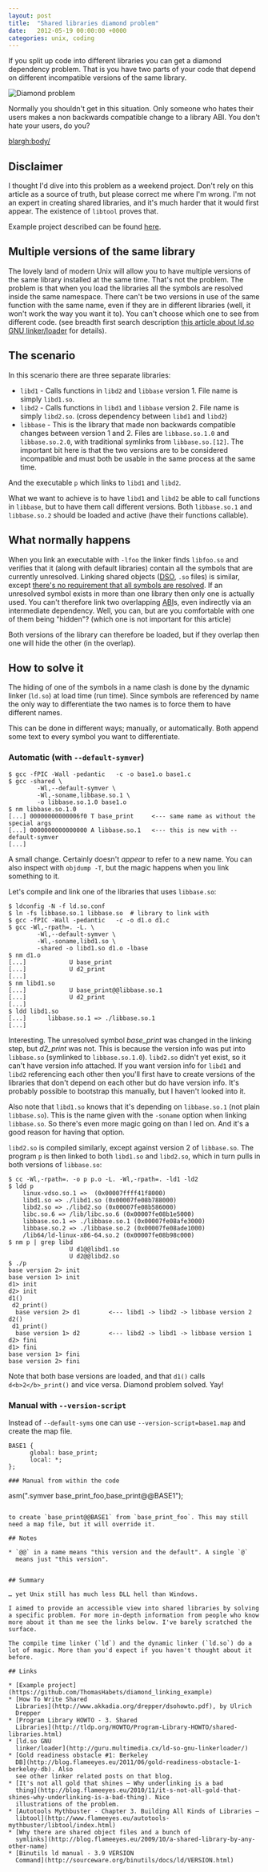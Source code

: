 ```yaml
---
layout: post
title:  "Shared libraries diamond problem"
date:   2012-05-19 00:00:00 +0000
categories: unix, coding
---
```

If you split up code into different libraries you can get a diamond
dependency problem. That is you have two parts of your code that
depend on different incompatible versions of the same library.

![Diamond problem](https://blog.habets.se/static/2012-05-19_diamond.png)

Normally you shouldn't get in this situation. Only someone who hates
their users makes a non backwards compatible change to a library
ABI. You don't hate your users, do you?

<blargh:body/>

## Disclaimer

I thought I'd dive into this problem as a weekend project.  Don't rely
on this article as a source of truth, but please correct me where I'm
wrong. I'm not an expert in creating shared libraries, and it's much
harder that it would first appear. The existence of
`libtool` proves that.

Example project described can be found
[here](https://github.com/ThomasHabets/diamond_linking_example).

## Multiple versions of the same library

The lovely land of modern Unix will allow you to have multiple
versions of the same library installed at the same time. That's not
the problem. The problem is that when you load the libraries all the
symbols are resolved inside the same namespace. There can't be two
versions in use of the same function with the same name, even if they
are in different libraries (well, it won't work the way you want it
to). You can't choose which one to see from different code.  (see
breadth first search description [this article about ld.so GNU
linker/loader](http://guru.multimedia.cx/ld-so-gnu-linkerloader/) for
details).

## The scenario

In this scenario there are three separate libraries:

* `libd1` - Calls functions in `libd2` and `libbase` version 1.
  File name is simply `libd1.so`.
* `libd2` - Calls functions in `libd1` and `libbase` version 2.
  File name is simply `libd2.so`.
  (cross dependency between `libd1` and `libd2`)
* `libbase` - This is the library that made non backwards compatible
  changes between version 1 and 2.  Files are `libbase.so.1.0` and
  `libbase.so.2.0`, with traditional symlinks from
  `libbase.so.[12]`. The important bit here is that the two
  versions are to be considered incompatible and must both be usable
  in the same process at the same time.

And the executable `p` which links to `libd1` and `libd2`.

What we want to achieve is to have `libd1` and `libd2` be able to call
functions in `libbase`, but to have them call different versions. Both
`libbase.so.1` and `libbase.so.2` should be loaded and active (have
their functions callable).


## What normally happens

When you link an executable with `-lfoo` the linker finds `libfoo.so`
and verifies that it (along with default libraries) contain all the
symbols that are currently unresolved. Linking shared objects
([DSO](http://en.wikipedia.org/wiki/Dynamic_Shared_Object), `.so`
files) is similar, except [there's no requirement that all symbols are
resolved](http://blog.flameeyes.eu/2008/11/relationship-between-as-needed-and-no-undefined-part-1-what-do-they-do). If
an unresolved symbol exists in more than one library then only one is
actually used.  You can't therefore link two overlapping
[ABI](http://en.wikipedia.org/wiki/Application_binary_interface)s,
even indirectly via an intermediate dependency. Well, you can, but are
you comfortable with one of them being "hidden"? (which one is not
important for this article)

Both versions of the library can therefore be loaded, but if they
overlap then one will hide the other (in the overlap).

## How to solve it

The hiding of one of the symbols in a name clash is done by the
dynamic linker (`ld.so`) at load time (run time). Since symbols are
referenced by name the only way to differentiate the two names is to
force them to have different names.

This can be done in different ways; manually, or automatically. Both
append some text to every symbol you want to differentiate.

### Automatic (with `--default-symver`)

```
$ gcc -fPIC -Wall -pedantic   -c -o base1.o base1.c
$ gcc -shared \
		-Wl,--default-symver \
		-Wl,-soname,libbase.so.1 \
		-o libbase.so.1.0 base1.o
$ nm libbase.so.1.0
[...] 00000000000006f0 T base_print     <--- same name as without the special args
[...] 0000000000000000 A libbase.so.1   <--- this is new with --default-symver
[...]
```

A small change. Certainly doesn't *appear* to refer to a new name. You
can also inspect with `objdump -T`, but the magic happens when you
link something to it.

Let's compile and link one of the libraries that uses `libbase.so`:

```
$ ldconfig -N -f ld.so.conf
$ ln -fs libbase.so.1 libbase.so  # library to link with
$ gcc -fPIC -Wall -pedantic   -c -o d1.o d1.c
$ gcc -Wl,-rpath=. -L. \
		-Wl,--default-symver \
		-Wl,-soname,libd1.so \
		-shared -o libd1.so d1.o -lbase
$ nm d1.o
[...]            U base_print
[...]            U d2_print
[...]
$ nm libd1.so
[...]            U base_print@@libbase.so.1
[...]            U d2_print
[...]
$ ldd libd1.so
[...]      libbase.so.1 => ./libbase.so.1
[...]
```

Interesting. The unresolved symbol *base_print* was changed in the
linking step, but *d2_print* was not.  This is because the version
info was put into `libbase.so` (symlinked to
`libbase.so.1.0`). `libd2.so` didn't yet exist, so it can't have
version info attached. If you want version info for `libd1` and
`libd2` referencing each other then you'll first have to create
versions of the libraries that don't depend on each other but do have
version info.  It's probably possible to bootstrap this manually, but
I haven't looked into it.

Also note that `libd1.so` knows that it's depending on `libbase.so.1`
(not plain `libbase.so`). This is the name given with the `-soname`
option when linking `libbase.so`. So there's even more magic going on
than I led on. And it's a good reason for having that option.

`libd2.so` is compiled similarly, except against version 2 of
`libbase.so`.  The program `p` is then linked to both `libd1.so` and
`libd2.so`, which in turn pulls in both versions of `libbase.so`:

```
$ cc -Wl,-rpath=. -o p p.o -L. -Wl,-rpath=. -ld1 -ld2
$ ldd p
	linux-vdso.so.1 =>  (0x00007ffff41f8000)
	libd1.so => ./libd1.so (0x00007fe08b788000)
	libd2.so => ./libd2.so (0x00007fe08b586000)
	libc.so.6 => /lib/libc.so.6 (0x00007fe08b1e5000)
	libbase.so.1 => ./libbase.so.1 (0x00007fe08afe3000)
	libbase.so.2 => ./libbase.so.2 (0x00007fe08ade1000)
	/lib64/ld-linux-x86-64.so.2 (0x00007fe08b98c000)
$ nm p | grep libd
                 U d1@@libd1.so
                 U d2@@libd2.so
$ ./p
base version 2> init
base version 1> init
d1> init
d2> init
d1()
 d2_print()
  base version 2> d1        <--- libd1 -> libd2 -> libbase version 2
d2()
 d1_print()
  base version 1> d2        <--- libd2 -> libd1 -> libbase version 1
d2> fini
d1> fini
base version 1> fini
base version 2> fini
```

Note that both base versions are loaded, and that `d1()` calls
`d<b>2</b>_print()` and vice versa.  Diamond problem solved. Yay!

### Manual with `--version-script`

Instead of `--default-syms` one can use `--version-script=base1.map`
and create the map file.

```
BASE1 {
      global: base_print;
      local: *;
};

### Manual from within the code

```
asm(".symver base_print_foo,base_print@@BASE1");
```

to create `base_print@@BASE1` from `base_print_foo`. This may still
need a map file, but it will override it.

## Notes

* `@@` in a name means "this version and the default". A single `@`
  means just "this version".


## Summary

… yet Unix still has much less DLL hell than Windows.

I aimed to provide an accessible view into shared libraries by solving
a specific problem. For more in-depth information from people who know
more about it than me see the links below. I've barely scratched the
surface.

The compile time linker (`ld`) and the dynamic linker (`ld.so`) do a
lot of magic. More than you'd expect if you haven't thought about it
before.

## Links

* [Example project](https://github.com/ThomasHabets/diamond_linking_example)
* [How To Write Shared
  Libraries](http://www.akkadia.org/drepper/dsohowto.pdf), by Ulrich
  Drepper
* [Program Library HOWTO - 3. Shared
  Libraries](http://tldp.org/HOWTO/Program-Library-HOWTO/shared-libraries.html)
* [ld.so GNU
  linker/loader](http://guru.multimedia.cx/ld-so-gnu-linkerloader/)
* [Gold readiness obstacle #1: Berkeley
  DB](http://blog.flameeyes.eu/2011/06/gold-readiness-obstacle-1-berkeley-db). Also
  see other linker related posts on that blog.
* [It's not all gold that shines — Why underlinking is a bad
  thing](http://blog.flameeyes.eu/2010/11/it-s-not-all-gold-that-shines-why-underlinking-is-a-bad-thing). Nice
  illustrations of the problem.
* [Autotools Mythbuster - Chapter 3. Building All Kinds of Libraries —
  libtool](http://www.flameeyes.eu/autotools-mythbuster/libtool/index.html)
* [Why there are shared object files and a bunch of
  symlinks](http://blog.flameeyes.eu/2009/10/a-shared-library-by-any-other-name)
* [Binutils ld manual - 3.9 VERSION
  Command](http://sourceware.org/binutils/docs/ld/VERSION.html)
